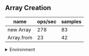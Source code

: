 ## Array Creation

|name|ops/sec|samples|
|-|-|-|
|new Array|278|83|
|Array.from|23|42|


<details>
<summary>Environment</summary>

* __Machine:__ linux x64 | 4 vCPUs | 7.6GB Mem
* __Run:__ Mon Nov 06 2023 15:09:03 GMT+0000 (Coordinated Universal Time)
</details>

<!--
{"environment":{"platform":"linux","arch":"x64","cpus":4,"totalMemory":7.6085662841796875},"benchmarks":[{"name":"new Array","opsSec":277.6934202080662,"samples":3},{"name":"Array.from","opsSec":22.63279718575523,"samples":2}]}-->
